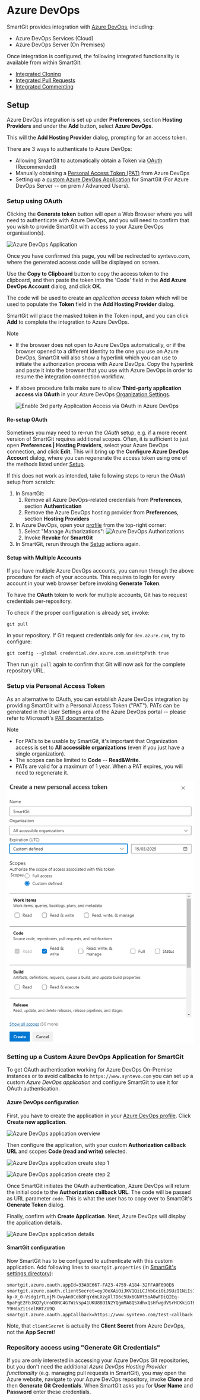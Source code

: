 # Azure DevOps

SmartGit provides integration with [Azure DevOps](https://learn.microsoft.com/en-us/azure/devops), including:
- Azure DevOps Services (Cloud)
- Azure DevOps Server (On Premises)

Once integration is configured, the following integrated functionality is available from within SmartGit:

- [Integrated Cloning](Integrated-Cloning.md)
- [Integrated Pull Requests](Integrated-PullRequests.md)
- [Integrated Commenting](Integrated-Comments.md)

## Setup

Azure DevOps integration is set up under **Preferences**, section **Hosting Providers** and under the **Add** button, select **Azure DevOps**.

This will the **Add Hosting Provider** dialog, prompting for an access token.

There are 3 ways to authenticate to Azure DevOps:
- Allowing SmartGit to automatically obtain a Token via [OAuth](#setup-using-oauth) (Recommended)
- Manually obtaining a [Personal Access Token (PAT)](#setup-via-personal-access-token) from Azure DevOps
- Setting up a [custom Azure DevOps Application](#setting-up-a-custom-azure-devops-application-for-smartgit) for SmartGit (For Azure DevOps Server -- on prem / Advanced Users).

### Setup using OAuth

Clicking the **Generate token** button will open a Web Browser where you will need to authenticate with Azure DevOps, and you will need to confirm that you wish to provide SmartGit with access to your Azure DevOps organisation(s).

![Azure DevOps Application](../attachments/53215478/53215480.png)

Once you have confirmed this page, you will be redirected to syntevo.com, where the generated access code will be displayed on screen.

Use the **Copy to Clipboard** button to copy the access token to the clipboard, and then paste the token into the 'Code' field in the **Add Azure DevOps Account** dialog, and click **OK**.

The code will be used to create an *application access token* which will be used to populate the **Token** field in the **Add Hosting Provider** dialog.

SmartGit will place the masked token in the Token input, and you can click **Add** to complete the integration to Azure DevOps.

> [!NOTE]
> - If the browser does not open to Azure DevOps automatically, or if the browser opened to a different identity to the one you use on Azure DevOps, SmartGit will also show a hyperlink which you can use to initiate the authorization process with Azure DevOps.
>   Copy the hyperlink and paste it into the browser that you use with Azure DevOps in order to resume the integration connection workflow.
> - If above procedure fails make sure to allow **Third-party application access via OAuth** in your Azure DevOps [Organization Settings](https://learn.microsoft.com/en-us/azure/devops/organizations/accounts/change-application-access-policies).
>
>   ![Enable 3rd party Application Access via OAuth in Azure DevOps](../attachments/53215478/53215479.png)

#### Re-setup OAuth

Sometimes you may need to re-run the *OAuth* setup, e.g. if a more recent version of SmartGit requires additional scopes.
Often, it is sufficient to just open **Preferences \| Hosting Providers**, select your Azure DevOps connection, and click **Edit**.
This will bring up the **Configure Azure DevOps Account** dialog, where you can regenerate the access token using one of the methods listed under [Setup](#setup).

If this does not work as intended, take following steps to rerun the *OAuth* setup from scratch:

1. In SmartGit:
    1. Remove all Azure DevOps-related credentials from **Preferences**, section **Authentication**
    2. Remove the Azure DevOps hosting provider from **Preferences**, section **Hosting Providers**
2. In Azure DevOps, open your [profile](https://aex.dev.azure.com/me?mkt=en-US#) from the top-right corner:
    1. Select "Manage Authorizations":
       ![Azure DevOps Authorizations](../attachments/azure-app-revoke.png)
    2. Invoke **Revoke** for **SmartGit**
3. In SmartGit, rerun through the [Setup](#setup) actions again.

#### Setup with Multiple Accounts

If you have multiple Azure DevOps accounts, you can run through the above procedure for each of your accounts.
This requires to login for every account in your web browser before invoking **Generate Token**.

To have the **OAuth** token to work for multiple accounts, Git has to request credentials per-repository.

To check if the proper configuration is already set, invoke:

```
git pull
```

in your repository.
If Git request credentials only for `dev.azure.com`, try to configure:

```
git config --global credential.dev.azure.com.useHttpPath true
```

Then run `git pull` again to confirm that Git will now ask for the complete repository URL.

### Setup via Personal Access Token

As an alternative to OAuth, you can establish Azure DevOps integration by providing SmartGit with a Personal Access Token ("PAT").
PATs can be generated in the User Settings area of the Azure DevOps portal -- please refer to Microsoft's [PAT documentation](https://learn.microsoft.com/en-us/azure/devops/organizations/accounts/use-personal-access-tokens-to-authenticate).

> [!NOTE]
> - For PATs to be usable by SmartGit, it's important that Organization access is set to **All accessible organizations** (even if you just have a single organization).
> - The scopes can be limited to **Code** -- **Read&Write**.
> - PATs are valid for a maximum of 1 year.
>   When a PAT expires, you will need to regenerate it.

![Azure DevOps PAT Scopes](../images/Integrations-DevOps-PAT.png)

### Setting up a Custom Azure DevOps Application for SmartGit

To get OAuth authentication working for Azure DevOps On-Premise instances or to avoid callbacks to `https://www.syntevo.com` you can set up a custom *Azure DevOps application* and configure SmartGit to use it for OAuth authentication.

#### Azure DevOps configuration

First, you have to create the application in your [Azure DevOps profile](https://app.vsaex.visualstudio.com/me?mkt=en-US).
Click **Create new application**.

![Azure DevOps application overview](../attachments/azure-app-overview.png)

Then configure the application, with your custom **Authorization callback URL** and scopes **Code (read and write)** selected.

![Azure DevOps application create step 1](../attachments/azure-app-create-1.png)

![Azure DevOps application create step 2](../attachments/azure-app-create-2.png)

Once SmartGit initiates the OAuth authentication, Azure DevOps will return the initial code to the **Authorization callback URL**.
The code will be passed as URL parameter `code`.
This is what the user has to copy over to SmartGit's **Generate Token** dialog.

Finally, confirm with **Create Application**.
Next, Azure DevOps will display the application details.

![Azure DevOps application details](../attachments/azure-app-details.png)

#### SmartGit configuration

Now SmartGit has to be configured to authenticate with this custom application.
Add following lines to `smartgit.properties` (in [SmartGit's settings directory](../Installation/Installation-and-Files.md#default-path-of-smartgits-settings-directory)):

```
smartgit.azure.oauth.appId=33A0E667-FA23-4759-A184-32FFA0F090E6
smartgit.azure.oauth.clientSecret=eyJ0eXAiOiJKV1QiLCJhbGciOiJSUzI1NiIsIng1dCI6Im9PdmN6NU1fN3AtSGpJS2xGWHo5M3VfVjBabyJ9.eyJjaWQiOiIzM2EwZTY2Ny1mYTIzLTQ3NTktYTE4NC0zMmZmYTBmMDkwZTYiLCJjc2kiOiJkNDAwYzIxYy02ODZiLTQ5NTctODg4Zi1kMTI5ZmY3MTc4ZWMiLCJuYW1laWQiOiJlMDY1YmIyYi0wMjc4LTYwMWMtOTc4Ny0zMGI2NGY0ZWI2MDMiLCJpc3MiOiJhcHAudnN0b2tlbi52aXN1YWxzdHVkaW8uY29tIiwiYXVkIjoiYXBwLnZzdG9rZW4udmlzdWFsc3R1ZGlvLmNvbSIsIm5iZiI6MTY1MTgzMTY1OCwiZXhwIjoxODA5NTk4MDU4fQ.jCcLR77IZtl56KS9KS39hrtHPm4d4HtUyCu_Xv4c9V1zNSuXMRTL49TP02OHoP6aXqtq7PWhKxEMBXTYdGMCPBMXoxLBPwEJTW7wCWTQH9AFHikZnpeqBjYwO18a7vg7u69Hm-kp-X_0-Vsdg1rTLojM-DwyAn0Ceb8FqYdnLXzgXl7D6c5Ux6GNVt5oA8wFDiQIEq-9paPgE2FbJKQ7yUroODNC4G7WzVsp41UKU8BOIN2YQgmMA8QSXdhxQsHfwgdVSrHCKkiGTBznJCXhmZkKkUkJ9QikXQ8s3FHBDormbJtT_m3Yx8fn24Vrm0_b7WV-Y9HdoZi1selRHTZU9Q
smartgit.azure.oauth.appCallback=https://www.syntevo.com/test-callback
```

Note, that `clientSecret` is actually the **Client Secret** from Azure DevOps, not the **App Secret**!

### Repository access using "Generate Git Credentials"

If you are only interested in accessing your Azure DevOps Git repositories, but you don't need the additional *Azure DevOps Hosting Provider functionality* (e.g. managing pull requests in SmartGit), you may open the Azure website, navigate to your Azure DevOps repository, invoke **Clone** and then **Generate Git Credentials**.
When SmartGit asks you for **User Name** and **Password** enter these credentials.
